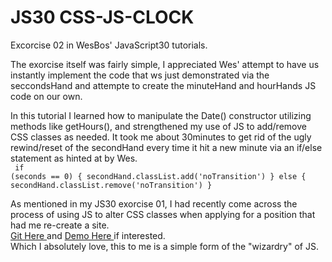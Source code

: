 # JS30 CSS-JS-CLOCK
Excorcise 02 in WesBos' JavaScript30 tutorials. 

The exorcise itself was fairly simple, I appreciated Wes' attempt to have us instantly implement the code that ws just demonstrated via the seccondsHand and attempte to create the minuteHand and hourHands JS code on our own. 

In this tutorial I learned how to manipulate the Date() constructor utilizing methods like getHours(), and strengthened my use of JS to add/remove CSS classes as needed. It took me about 30minutes to get rid of the ugly rewind/reset of the secondHand every time it hit a new minute via an if/else statement as hinted at by Wes.
<br>
<Code>
 if (seconds == 0) {
    secondHand.classList.add('noTransition')
 } else {
    secondHand.classList.remove('noTransition')
 }
</code>
<br>

As mentioned in my JS30 exorcise 01, I had recently come across the process of using JS to alter CSS classes when applying for a position that had me re-create a site. 
<br><a href="https://github.com/NikRowe/NickGameSite-MaterializeCSS"> Git Here </a> and <a href="https://nickalodeongamesite.netlify.app/"> Demo Here </a> if interested.<br>
Which I absolutely love, this to me is a simple form of the "wizardry" of JS. 
